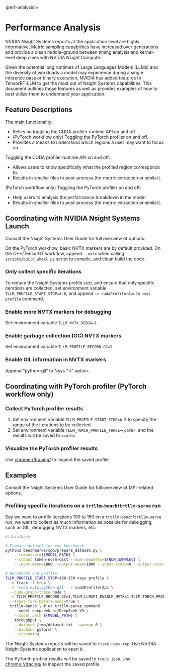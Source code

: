 (perf-analysis)=

# Performance Analysis

NVIDIA Nsight Systems reports at the application level are highly informative. Metric sampling capabilities have increased over generations and provide a clean middle-ground between timing analysis and kernel-level deep dives with NVIDIA Nsight Compute.

Given the potential long runtimes of Large Languages Models (LLMs) and the diversity of workloads a model may experience during a single inference pass or binary execution, NVIDIA has added features to TensorRT-LLM to get the most out of Nsight Systems capabilities. This document outlines those features as well as provides examples of how to best utilize them to understand your application.


## Feature Descriptions

The main functionality:
  * Relies on toggling the CUDA profiler runtime API on and off.
  * (PyTorch workflow only) Toggling the PyTorch profiler on and off.
  * Provides a means to understand which regions a user may want to focus on.

Toggling the CUDA profiler runtime API on and off:
  * Allows users to know specifically what the profiled region corresponds to.
  * Results in smaller files to post-process (for metric extraction or similar).

(PyTorch workflow only) Toggling the PyTorch profiler on and off:
  * Help users to analysis the performance breakdown in the model.
  * Results in smaller files to post-process (for metric extraction or similar).


## Coordinating with NVIDIA Nsight Systems Launch

Consult the Nsight Systems User Guide for full overview of options.

On the PyTorch workflow, basic NVTX markers are by default provided. On the C++/TensorRT workflow, append `--nvtx` when calling `scripts/build_wheel.py` script to compile, and clean build the code.

### Only collect specific iterations

To reduce the Nsight Systems profile size, and ensure that only specific iterations are collected, set environment variable `TLLM_PROFILE_START_STOP=A-B`, and append `-c cudaProfilerApi` to `nsys profile` command.


### Enable more NVTX markers for debugging

Set environment variable `TLLM_NVTX_DEBUG=1`.

### Enable garbage collection (GC) NVTX markers

Set environment variable `TLLM_PROFILE_RECORD_GC=1`.


### Enable GIL information in NVTX markers

Append “python-gil” to Nsys “-t” option.


## Coordinating with PyTorch profiler (PyTorch workflow only)

### Collect PyTorch profiler results

1. Set environment variable `TLLM_PROFILE_START_STOP=A-B` to specify the range of the iterations to be collected.
2. Set environment variable `TLLM_TORCH_PROFILE_TRACE=<path>`, and the results will be saved to `<path>`.

### Visualize the PyTorch profiler results

Use [chrome://tracing/](chrome://tracing/) to inspect the saved profile.


## Examples

Consult the Nsight Systems User Guide for full overview of MPI-related options.

### Profiling specific iterations on a `trtllm-bench`/`trtllm-serve` run

Say we want to profile iterations 100 to 150 on a `trtllm-bench`/`trtllm-serve` run, we want to collect as much information as possible for debugging, such as GIL, debugging NVTX markers, etc:

```bash
#!/bin/bash

# Prepare dataset for the benchmark
python3 benchmarks/cpp/prepare_dataset.py \
    --tokenizer=${MODEL_PATH} \
    --stdout token-norm-dist --num-requests=${NUM_SAMPLES} \
    --input-mean=1000 --output-mean=1000 --input-stdev=0 --output-stdev=0 > /tmp/dataset.txt

# Benchmark and profile
TLLM_PROFILE_START_STOP=100-150 nsys profile \
  -o trace -f true \
  -t 'cuda,nvtx,python-gil' -c cudaProfilerApi \
  --cuda-graph-trace node \
  -e TLLM_PROFILE_RECORD_GC=1,TLLM_LLMAPI_ENABLE_NVTX=1,TLLM_TORCH_PROFILE_TRACE=trace.json \
  --trace-fork-before-exec=true \
  trtllm-bench \ # or trtllm-serve command
    --model deepseek-ai/DeepSeek-V3 \
    --model_path ${MODEL_PATH} \
    throughput \
    --dataset /tmp/dataset.txt --warmup 0 \
    --backend pytorch \
    --streaming
```

The Nsight Systems reports will be saved to `trace.nsys-rep`. Use NVIDIA Nsight Systems application to open it.

The PyTorch profiler results will be saved to `trace.json`. Use [chrome://tracing/](chrome://tracing/) to inspect the saved profile.
